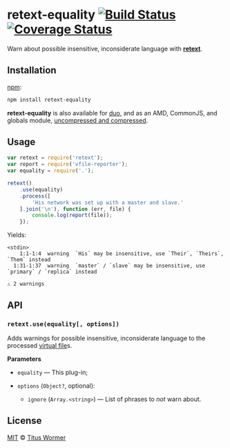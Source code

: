 # retext-equality [![Build Status](https://img.shields.io/travis/wooorm/retext-equality.svg)](https://travis-ci.org/wooorm/retext-equality) [![Coverage Status](https://img.shields.io/codecov/c/github/wooorm/retext-equality.svg)](https://codecov.io/github/wooorm/retext-equality)

Warn about possible insensitive, inconsiderate language with
[**retext**](https://github.com/wooorm/retext).

## Installation

[npm](https://docs.npmjs.com/cli/install):

```bash
npm install retext-equality
```

**retext-equality** is also available for
[duo](http://duojs.org/#getting-started), and as an AMD, CommonJS, and
globals module, [uncompressed and compressed](https://github.com/wooorm/retext-equality/releases).

## Usage

```js
var retext = require('retext');
var report = require('vfile-reporter');
var equality = require('.');

retext()
    .use(equality)
    .process([
        'His network was set up with a master and slave.'
    ].join('\n'), function (err, file) {
        console.log(report(file));
    });
```

Yields:

```text
<stdin>
    1:1-1:4  warning  `His` may be insensitive, use `Their`, `Theirs`, `Them` instead
  1:31-1:37  warning  `master` / `slave` may be insensitive, use `primary` / `replica` instead

⚠ 2 warnings
```

## API

### `retext.use(equality[, options])`

Adds warnings for possible insensitive, inconsiderate language to the
processed [virtual file](https://github.com/wooorm/vfile)s.

**Parameters**

*   `equality` — This plug-in;

*   `options` (`Object?`, optional):

    *   `ignore` (`Array.<string>`) — List of phrases to _not_ warn about.

## License

[MIT](LICENSE) © [Titus Wormer](http://wooorm.com)
